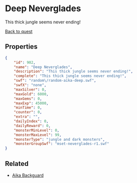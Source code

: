# Deep Neverglades

This thick jungle seems never ending!

[Back to quest](../quests.md)

## Properties

```json
{
    "id": 902,
    "name": "Deep Neverglades",
    "description": "This thick jungle seems never ending!",
    "complete": "This thick jungle seems never ending!",
    "swf": "random\/random-aika-deep.swf",
    "swfX": "none",
    "maxSilver": 0,
    "maxGold": 6000,
    "maxGems": 0,
    "maxExp": 45000,
    "minTime": 0,
    "counter": 0,
    "extra": "",
    "dailyIndex": 0,
    "dailyReward": 0,
    "monsterMinLevel": 0,
    "monsterMaxLevel": 99,
    "monsterType": "jungle and dark monsters",
    "monsterGroupSwf": "mset-neverglades-r1.swf"
}
```

## Related

- [Aika Backguard](../items/6905-aika-backguard.md)


